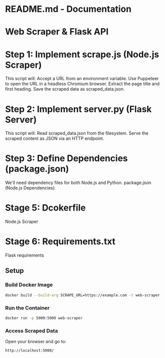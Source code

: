 # README.md - Documentation

# Web Scraper & Flask API

# Step 1: Implement scrape.js (Node.js Scraper)

This script will:
Accept a URL from an environment variable.
Use Puppeteer to open the URL in a headless Chromium browser.
Extract the page title and first heading.
Save the scraped data as scraped_data.json.

# Step 2: Implement server.py (Flask Server)

This script will:
Read scraped_data.json from the filesystem.
Serve the scraped content as JSON via an HTTP endpoint.

# Step 3: Define Dependencies (package.json)

We'll need dependency files for both Node.js and Python.
package.json (Node.js Dependencies)

# Stage 5:  Dcokerfile

Node.js Scraper

# Stage 6: Requirements.txt

Flask requirements


## Setup

### Build Docker Image
```sh
docker build --build-arg SCRAPE_URL=https://example.com -t web-scraper .
```

### Run the Container
```sh
docker run -p 5000:5000 web-scraper
```

### Access Scraped Data
Open your browser and go to:
```
http://localhost:5000/
```
